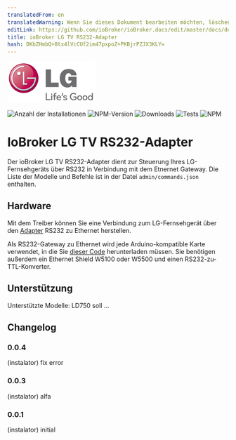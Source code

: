 ```yaml
---
translatedFrom: en
translatedWarning: Wenn Sie dieses Dokument bearbeiten möchten, löschen Sie bitte das Feld "translationsFrom". Andernfalls wird dieses Dokument automatisch erneut übersetzt
editLink: https://github.com/ioBroker/ioBroker.docs/edit/master/docs/de/adapterref/iobroker.lgtv-rs/README.md
title: ioBroker LG TV RS232-Adapter
hash: DKbZHmbQ+8tx4lVcCUf2im47pxpoZ+PKBjrPZJX3KLY=
---
```

![Logo](../../../en/adapterref/iobroker.lgtv-rs/admin/lg_admin.png)

![Anzahl der Installationen](http://iobroker.live/badges/lgtv-rs-stable.svg)
![NPM-Version](http://img.shields.io/npm/v/iobroker.lgtv-rs.svg)
![Downloads](https://img.shields.io/npm/dm/iobroker.lgtv-rs.svg)
![Tests](http://img.shields.io/travis/instalator/ioBroker.lgtv-rs/master.svg)
![NPM](https://nodei.co/npm/iobroker.lgtv-rs.png?downloads=true)

# IoBroker LG TV RS232-Adapter
Der ioBroker LG TV RS232-Adapter dient zur Steuerung Ihres LG-Fernsehgeräts über RS232 in Verbindung mit dem Etnernet Gateway.
Die Liste der Modelle und Befehle ist in der Datei `admin/commands.json` enthalten.

## Hardware
Mit dem Treiber können Sie eine Verbindung zum LG-Fernsehgerät über den [Adapter](http://blog.instalator.ru/archives/744) RS232 zu Ethernet herstellen.

Als RS232-Gateway zu Ethernet wird jede Arduino-kompatible Karte verwendet, in die Sie [dieser Code](https://github.com/stepansnigirev/ArduinoSerialToEthernet) herunterladen müssen.
Sie benötigen außerdem ein Ethernet Shield W5100 oder W5500 und einen RS232-zu-TTL-Konverter.

## Unterstützung
Unterstützte Modelle: LD750 soll ...

## Changelog
### 0.0.4
  (instalator) fix error

### 0.0.3
  (instalator) alfa

### 0.0.1
  (instalator) initial